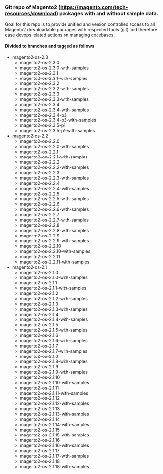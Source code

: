 ### Git repo of Magento2 (https://magento.com/tech-resources/download) packages with and without sample data. 

Goal for this repo is to provide unified and version controlled access to all Magento2
downloadable packages with respected tools (git) and therefore ease devops related actions on managing codebases.

#### Divided to branches and tagged as follows

* magento2-os-2.3
  * magento2-os-2.3.0
  * magento2-os-2.3.0-with-samples
  * magento2-os-2.3.1
  * magento2-os-2.3.1-with-samples
  * magento2-os-2.3.2
  * magento2-os-2.3.2-with-samples
  * magento2-os-2.3.3
  * magento2-os-2.3.3-with-samples
  * magento2-os-2.3.4
  * magento2-os-2.3.4-with-samples
  * magento2-os-2.3.4-p2
  * magento2-os-2.3.4-p2-with-samples
  * magento2-os-2.3.5-p1
  * magento2-os-2.3.5-p1-with-samples
* magento2-os-2.2
  * magento2-os-2.2.0
  * magento2-os-2.2.0-with-samples
  * magento2-os-2.2.1
  * magento2-os-2.2.1-with-samples
  * magento2-os-2.2.2
  * magento2-os-2.2.2-with-samples
  * magento2-os-2.2.3
  * magento2-os-2.2.3-with-samples
  * magento2-os-2.2.4
  * magento2-os-2.2.4-with-samples
  * magento2-os-2.2.5
  * magento2-os-2.2.5-with-samples
  * magento2-os-2.2.6
  * magento2-os-2.2.6-with-samples
  * magento2-os-2.2.7
  * magento2-os-2.2.7-with-samples
  * magento2-os-2.2.8
  * magento2-os-2.2.8-with-samples
  * magento2-os-2.2.9
  * magento2-os-2.2.9-with-samples
  * magento2-os-2.2.10
  * magento2-os-2.2.10-with-samples
  * magento2-os-2.2.11
  * magento2-os-2.2.11-with-samples
* magento2-os-2.1
  * magento2-os-2.1.0
  * magento2-os-2.1.0-with-samples
  * magento2-os-2.1.1
  * magento2-os-2.1.1-with-samples
  * magento2-os-2.1.2
  * magento2-os-2.1.2-with-samples
  * magento2-os-2.1.3
  * magento2-os-2.1.3-with-samples
  * magento2-os-2.1.4
  * magento2-os-2.1.4-with-samples
  * magento2-os-2.1.5
  * magento2-os-2.1.5-with-samples
  * magento2-os-2.1.6
  * magento2-os-2.1.6-with-samples
  * magento2-os-2.1.7
  * magento2-os-2.1.7-with-samples
  * magento2-os-2.1.8
  * magento2-os-2.1.8-with-samples
  * magento2-os-2.1.9
  * magento2-os-2.1.9-with-samples
  * magento2-os-2.1.10
  * magento2-os-2.1.10-with-samples
  * magento2-os-2.1.11
  * magento2-os-2.1.11-with-samples
  * magento2-os-2.1.12
  * magento2-os-2.1.12-with-samples
  * magento2-os-2.1.13
  * magento2-os-2.1.13-with-samples
  * magento2-os-2.1.14
  * magento2-os-2.1.14-with-samples
  * magento2-os-2.1.15
  * magento2-os-2.1.15-with-samples
  * magento2-os-2.1.16
  * magento2-os-2.1.16-with-samples
  * magento2-os-2.1.17
  * magento2-os-2.1.17-with-samples
  * magento2-os-2.1.18
  * magento2-os-2.1.18-with-samples

